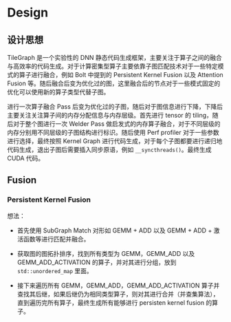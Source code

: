 # Design

## 设计思想

TileGraph 是一个实验性的 DNN 静态代码生成框架，主要关注于算子之间的融合与高效率的代码生成。对于计算密集型算子主要依靠子图匹配技术对于一些特定模式的算子进行融合，例如 Bolt 中提到的 Persistent Kernel Fusion 以及 Attention Fusion 等。随后融合后变为优化过的图，这里融合后的节点对于一些模式固定的优化可以使用新的算子类型代替子图。

进行一次算子融合 Pass 后变为优化过的子图，随后对于图信息进行下降，下降后主要关注关注算子间的内存分配信息与内存层级。首先进行 tensor 的 tiling，随后对于整个图进行一次 Welder Pass 做启发式的内存算子融合，对于不同层级的内存分别用不同层级的子图结构进行标识。随后使用 Perf profiler 对于一些参数进行选择，最终按照 Kernel Graph 进行代码生成，对于每个子图都要进行递归地代码生成，退出子图后需要插入同步原语，例如 `__syncthreads()`。最终生成 CUDA 代码。

## Fusion

### Persistent Kernel Fusion

想法：

- 首先使用 SubGraph Match 对形如 GEMM + ADD 以及 GEMM + ADD + 激活函数等进行匹配并融合。

- 获取图的图拓扑排序，找到所有类型为 GEMM，GEMM_ADD 以及 GEMM_ADD_ACTIVATION 的算子，并对其进行分组，放到 `std::unordered_map`  里面。

- 接下来遍历所有 GEMM，GEMM_ADD，GEMM_ADD_ACTIVATION 算子并查找其后继，如果后继仍为相同类型算子，则对其进行合并（并查集算法），直到遍历完所有算子，最终生成所有能够进行 persisten kernel fusion 的算子。
